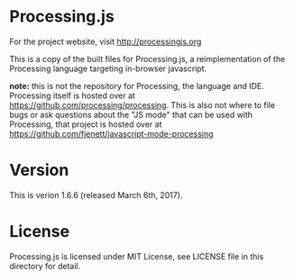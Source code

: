 # Processing.js

For the project website, visit http://processingjs.org

This is a copy of the built files for Processing.js, a reimplementation of the
Processing language targeting in-browser javascript.

**note:** this is not the repository for Processing, the language and IDE.
Processing itself is hosted over at https://github.com/processing/processing.
This is also not where to file bugs or ask questions about the "JS mode" that
can be used with Processing, that project is hosted over at
https://github.com/fjenett/javascript-mode-processing

# Version

This is verion 1.6.6 (released March 6th, 2017).

# License

Processing.js is licensed under MIT License, see LICENSE file in this directory
for detail.
